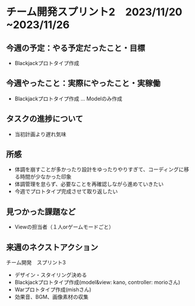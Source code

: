 # チーム開発スプリント2　2023/11/20 ~2023/11/26


## 今週の予定：やる予定だったこと・目標
- Blackjackプロトタイプ作成

## 今週やったこと：実際にやったこと・実稼働
- Blackjackプロトタイプ作成 ... Modelのみ作成

## タスクの進捗について
- 当初計画より遅れ気味

## 所感
- 体調を崩すことが多かったり設計をゆったりやりすぎて、コーディングに移る時間が少なかった印象
- 体調管理を怠らず、必要なことを再確認しながら進めていきたい
- 今週でプロトタイプ完成させて取り返したい

## 見つかった課題など
- Viewの担当者（１人orゲームモードごと）

## 来週のネクストアクション
チーム開発　スプリント3
<br/>
- デザイン・スタイリング決める
- Blackjackプロトタイプ作成(model&view: kano, controller: morioさん)
- Warプロトタイプ作成(mishさん)
- 効果音、BGM、画像素材の収集